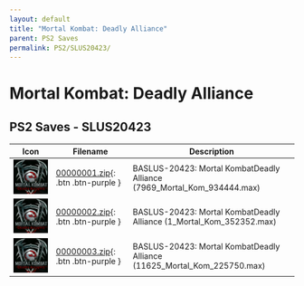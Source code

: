 ```yaml
---
layout: default
title: "Mortal Kombat: Deadly Alliance"
parent: PS2 Saves
permalink: PS2/SLUS20423/
---
```

# Mortal Kombat: Deadly Alliance

## PS2 Saves - SLUS20423

| Icon | Filename | Description |
|------|----------|-------------|
| ![Mortal Kombat: Deadly Alliance](icon0.png) | [00000001.zip](00000001.zip){: .btn .btn-purple } | BASLUS-20423: Mortal KombatDeadly Alliance (7969_Mortal_Kom_934444.max) |
| ![Mortal Kombat: Deadly Alliance](icon0.png) | [00000002.zip](00000002.zip){: .btn .btn-purple } | BASLUS-20423: Mortal KombatDeadly Alliance (1_Mortal_Kom_352352.max) |
| ![Mortal Kombat: Deadly Alliance](icon0.png) | [00000003.zip](00000003.zip){: .btn .btn-purple } | BASLUS-20423: Mortal KombatDeadly Alliance (11625_Mortal_Kom_225750.max) |
